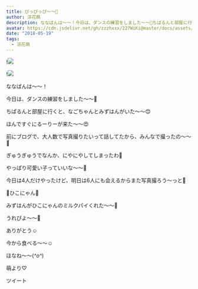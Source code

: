 ```yaml
---
title: ぴっぴっぴ〜〜💓
author: 涼花萌
description: ななばんは〜〜！今日は、ダンスの練習をしました〜〜🤗ちぱるんと部屋に行くと、なごちゃんとみずはんがいた〜〜😊ほんですぐにるーりーが来た〜〜😍...
avatar: https://cdn.jsdelivr.net/gh/zzzhxxx/227WiKi@master/docs/assets/photo/avatar/moe.jpg
date: "2018-05-19"
tags:
  - 涼花萌
---
```


!![](https://cdn.jsdelivr.net/gh/zzzhxxx/227WiKi-image@master/blog-image/moe-2018-05-19_1.jpg)

!![](https://cdn.jsdelivr.net/gh/zzzhxxx/227WiKi-image@master/blog-image/moe-2018-05-19_2.jpg)








ななばんは〜〜！





今日は、ダンスの練習をしました〜〜🤗











ちぱるんと部屋に行くと、なごちゃんとみずはんがいた〜〜😊




ほんですぐにるーりーが来た〜〜😍







前にブログで、大人数で写真撮りたいって話してたから、みんなで撮ったの〜〜💓









ぎゅうぎゅうでなんか、にやにやしてしまったわ🙈







やっぱり可愛い子っていいな〜〜💓








今日は4人だけやったけど、明日は6人にも会えるからまた写真撮ろう〜っと🤗














💓ひこにゃん💓








みずはんがひこにゃんのミルクパイくれた〜〜💓





うれぴよ〜〜🐥


ありがとう☺️







今から食べる〜〜☺️








ほなね〜〜(*^o^*)



萌より♡


ツイート



